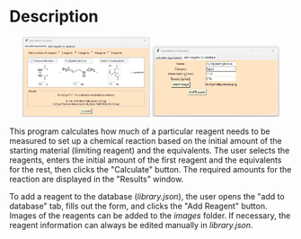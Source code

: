 # Description

<p align="center">
  <img src="main/eqs-calc-tab1.png" width="45%">
  <img src="main/eqs-calc-tab2.png" width="45%">
</p>

This program calculates how much of a particular reagent needs to be measured to set up a chemical reaction based on the initial amount of the starting material (limiting reagent) and the equivalents. The user selects the reagents, enters the initial amount of the first reagent and the equivalents for the rest, then clicks the "Calculate" button. The required amounts for the reaction are displayed in the "Results" window.

To add a reagent to the database (<i>library.json</i>), the user opens the "add to database" tab, fills out the form, and clicks the "Add Reagent" button. Images of the reagents can be added to the <i>images</i> folder. If necessary, the reagent information can always be edited manually in <i>library.json</i>. 
